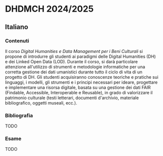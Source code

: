 # DHDMCH 2024/2025
## Italiano
### Contenuti
Il corso _Digital Humanities e Data Management per i Beni Culturali_ si propone di introdurre gli studenti ai paradigmi delle Digital Humanities (DH) e dei Linked Open Data (LOD). Durante il corso, si darà particolare attenzione all'utilizzo di strumenti e metodologie informatiche per una corretta gestione dei dati umanistici durante tutto il ciclo di vita di un progetto di DH. Gli studenti acquisiranno conoscenze teoriche e pratiche sui linguaggi, i modelli, gli strumenti e i principi necessari per ideare, progettare e implementare una risorsa digitale, basata su una gestione dei dati FAIR (Findable, Accessible, Interoperable e Reusable), in grado di valorizzare il patrimonio culturale (testi letterari, documenti d'archivio, materiale bibliografico, oggetti museali, ecc.).
### Bibliografia
TODO
### Esame
TODO
